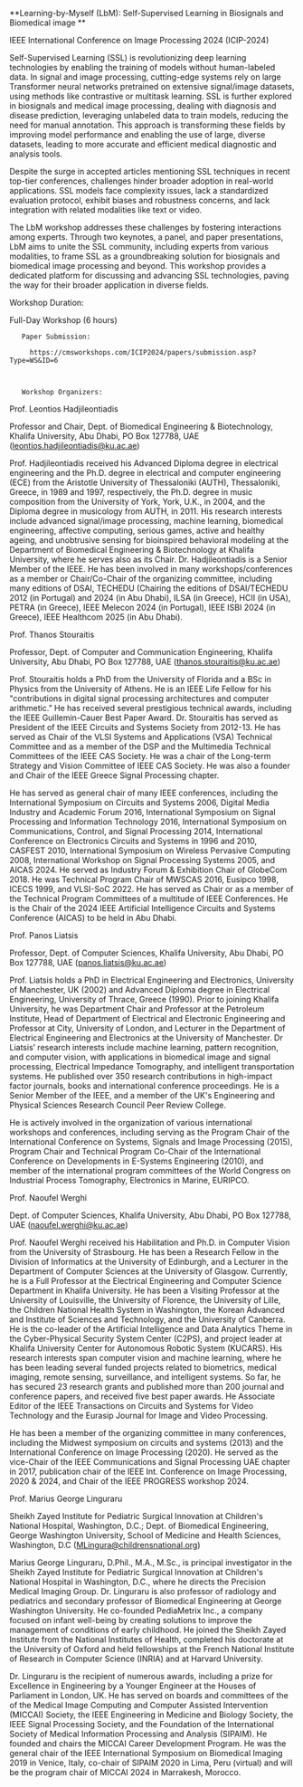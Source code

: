 **Learning-by-Myself (LbM): Self-Supervised Learning in Biosignals and Biomedical image
**
 

IEEE International Conference on Image Processing 2024 (ICIP-2024)

 

 

Self-Supervised Learning (SSL) is revolutionizing deep learning technologies by enabling the training of models without human-labeled data. In signal and image processing, cutting-edge systems rely on large Transformer neural networks pretrained on extensive signal/image datasets, using methods like contrastive or multitask learning. SSL is further explored in biosignals and medical image processing, dealing with diagnosis and disease prediction, leveraging unlabeled data to train models, reducing the need for manual annotation. This approach is transforming these fields by improving model performance and enabling the use of large, diverse datasets, leading to more accurate and efficient medical diagnostic and analysis tools.

 

Despite the surge in accepted articles mentioning SSL techniques in recent top-tier conferences, challenges hinder broader adoption in real-world applications. SSL models face complexity issues, lack a standardized evaluation protocol, exhibit biases and robustness concerns, and lack integration with related modalities like text or video.

 

The LbM workshop addresses these challenges by fostering interactions among experts. Through two keynotes, a panel, and paper presentations, LbM aims to unite the SSL community, including experts from various modalities, to frame SSL as a groundbreaking solution for biosignals and biomedical image processing and beyond. This workshop provides a dedicated platform for discussing and advancing SSL technologies, paving the way for their broader application in diverse fields.

 

 

Workshop Duration:

Full-Day Workshop (6 hours)

 

       Paper Submission:

         https://cmsworkshops.com/ICIP2024/papers/submission.asp?Type=WS&ID=6

 

       Workshop Organizers:

 

Prof. Leontios Hadjileontiadis

Professor and Chair, Dept. of Biomedical Engineering & Biotechnology, Khalifa University, Abu Dhabi, PO Box 127788, UAE (leontios.hadjileontiadis@ku.ac.ae)

 

Prof. Hadjileontiadis received his Advanced Diploma degree in electrical engineering and the Ph.D. degree in electrical and computer engineering (ECE) from the Aristotle University of Thessaloniki (AUTH), Thessaloniki, Greece, in 1989 and 1997, respectively, the Ph.D. degree in music composition from the University of York, York, U.K., in 2004, and the Diploma degree in musicology from AUTH, in 2011. His research interests include advanced signal/image processing, machine learning, biomedical engineering, affective computing, serious games, active and healthy ageing, and unobtrusive sensing for bioinspired behavioral modeling at the Department of Biomedical Engineering & Biotechnology at Khalifa University, where he serves also as its Chair. Dr. Hadjileontiadis is a Senior Member of the IEEE. He has been involved in many workshops/conferences as a member or Chair/Co-Chair of the organizing committee, including many editions of DSAI, TECHEDU (Chairing the editions of DSAI/TECHEDU 2012 (in Portugal) and 2024 (in Abu Dhabi), ILSA (in Greece), HCII (in USA), PETRA (in Greece), IEEE Melecon 2024 (in Portugal), IEEE ISBI 2024 (in Greece), IEEE Healthcom 2025 (in Abu Dhabi).

 

Prof. Thanos Stouraitis

Professor, Dept. of Computer and Communication Engineering, Khalifa University, Abu Dhabi, PO Box 127788, UAE (thanos.stouraitis@ku.ac.ae)

 

Prof. Stouraitis holds a PhD from the University of Florida and a BSc in Physics from the University of Athens. He is an IEEE Life Fellow for his "contributions in digital signal processing architectures and computer arithmetic.” He has received several prestigious technical awards, including the IEEE Guillemin-Cauer Best Paper Award. Dr. Stouraitis has served as President of the IEEE Circuits and Systems Society from 2012-13. He has served as Chair of the VLSI Systems and Applications (VSA) Technical Committee and as a member of the DSP and the Multimedia Technical Committees of the IEEE CAS Society. He was a chair of the Long-term Strategy and Vision Committee of IEEE CAS Society. He was also a founder and Chair of the IEEE Greece Signal Processing chapter. 

He has served as general chair of many IEEE conferences, including the International Symposium on Circuits and Systems 2006, Digital Media Industry and Academic Forum 2016, International Symposium on Signal Processing and Information Technology 2016, International Symposium on Communications, Control, and Signal Processing 2014, International Conference on Electronics Circuits and Systems in 1996 and 2010, CASFEST 2010, International Symposium on Wireless Pervasive Computing 2008, International Workshop on Signal Processing Systems 2005, and AICAS 2024. He served as Industry Forum & Exhibition Chair of GlobeCom 2018. He was Technical Program Chair of MWSCAS 2016, Eusipco 1998, ICECS 1999, and VLSI-SoC 2022. He has served as Chair or as a member of the Technical Program Committees of a multitude of IEEE Conferences. He is the Chair of the 2024 IEEE Artificial Intelligence Circuits and Systems Conference (AICAS) to be held in Abu Dhabi.

 

Prof. Panos Liatsis

Professor, Dept. of Computer Sciences, Khalifa University, Abu Dhabi, PO Box 127788, UAE (panos.liatsis@ku.ac.ae)

 

Prof. Liatsis holds a PhD in Electrical Engineering and Electronics, University of Manchester, UK (2002) and Advanced Diploma degree in Electrical Engineering, University of Thrace, Greece (1990). Prior to joining Khalifa University, he was Department Chair and Professor at the Petroleum Institute, Head of Department of Electrical and Electronic Engineering and Professor at City, University of London, and Lecturer in the Department of Electrical Engineering and Electronics at the University of Manchester. Dr Liatsis’ research interests include machine learning, pattern recognition, and computer vision, with applications in biomedical image and signal processing, Electrical Impedance Tomography, and intelligent transportation systems. He published over 350 research contributions in high-impact factor journals, books and international conference proceedings. He is a Senior Member of the IEEE, and a member of the UK's Engineering and Physical Sciences Research Council Peer Review College.

He is actively involved in the organization of various international workshops and conferences, including serving as the Program Chair of the International Conference on Systems, Signals and Image Processing (2015), Program Chair and Technical Program Co-Chair of the International Conference on Developments in E-Systems Engineering (2010), and member of the international program committees of the World Congress on Industrial Process Tomography, Electronics in Marine, EURIPCO.

 

Prof. Naoufel Werghi

Dept. of Computer Sciences, Khalifa University, Abu Dhabi, PO Box 127788, UAE (naoufel.werghi@ku.ac.ae)

 

Prof.  Naoufel Werghi received his Habilitation and Ph.D. in Computer Vision from the University of Strasbourg. He has been a Research Fellow in the Division of Informatics at the University of Edinburgh, and a Lecturer in the Department of Computer Sciences at the University of Glasgow. Currently, he is a Full Professor at the Electrical Engineering and Computer Science Department in Khalifa University. He has been a Visiting Professor at the University of Louisville, the University of Florence, the University of Lille, the Children National Health System in Washington, the Korean Advanced and Institute of Sciences and Technology, and the University of Canberra. He is the co-leader of the Artificial Intelligence and Data Analytics Theme in the Cyber-Physical Security System Center (C2PS), and project leader at Khalifa University Center for Autonomous Robotic System (KUCARS). His research interests span computer vision and machine learning, where he has been leading several funded projects related to biometrics, medical imaging, remote sensing, surveillance, and intelligent systems. So far, he has secured 23 research grants and published more than 200 journal and conference papers, and received five best paper awards. He  Associate Editor of the IEEE Transactions on Circuits and Systems for Video Technology and the Eurasip  Journal for Image and Video Processing.

He has been a member of the organizing committee in many conferences, including the Midwest symposium on circuits and systems (2013) and the International Conference on Image Processing (2020).  He served as the vice-Chair of the IEEE Communications and Signal Processing UAE chapter in 2017, publication chair of the IEEE Int. Conference on Image Processing, 2020  & 2024, and Chair of the IEEE PROGRESS workshop 2024.

 

Prof. Marius George Linguraru

Sheikh Zayed Institute for Pediatric Surgical Innovation at Children's National Hospital, Washington, D.C.; Dept. of Biomedical Engineering, George Washington University, School of Medicine and Health Sciences, Washington, D.C (MLingura@childrensnational.org)

Marius George Linguraru, D.Phil., M.A., M.Sc., is principal investigator in the Sheikh Zayed Institute for Pediatric Surgical Innovation at Children's National Hospital in Washington, D.C., where he directs the Precision Medical Imaging Group. Dr. Linguraru is also professor of radiology and pediatrics and secondary professor of Biomedical Engineering at George Washington University. He co-founded PediaMetrix Inc., a company focused on infant well-being by creating solutions to improve the management of conditions of early childhood. He joined the Sheikh Zayed Institute from the National Institutes of Health, completed his doctorate at the University of Oxford and held fellowships at the French National Institute of Research in Computer Science (INRIA) and at Harvard University. 

Dr. Linguraru is the recipient of numerous awards, including a prize for Excellence in Engineering by a Younger Engineer at the Houses of Parliament in London, UK. He has served on boards and committees of the of the Medical Image Computing and Computer Assisted Intervention (MICCAI) Society, the IEEE Engineering in Medicine and Biology Society, the IEEE Signal Processing Society, and the Foundation of the International Society of Medical Information Processing and Analysis (SIPAIM). He founded and chairs the MICCAI Career Development Program. He was the general chair of the IEEE International Symposium on Biomedical Imaging 2019 in Venice, Italy, co-chair of SIPAIM 2020 in Lima, Peru (virtual) and will be the program chair of MICCAI 2024 in Marrakesh, Morocco.

 

